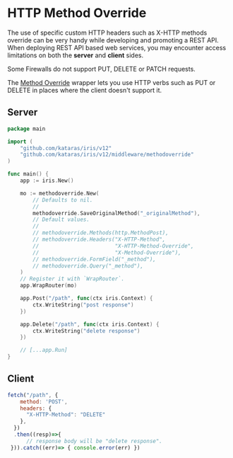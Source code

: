 # HTTP Method Override

The use of specific custom HTTP headers such as X-HTTP methods override can be very handy while developing and promoting a REST API. When deploying REST API based web services, you may encounter access limitations on both the **server** and **client** sides.

Some Firewalls do not support PUT, DELETE or PATCH requests.

The [Method Override](https://github.com/kataras/iris/tree/master/middleware/methodoverride) wrapper lets you use HTTP verbs such as PUT or DELETE in places where the client doesn't support it.

## Server

```go
package main

import (
    "github.com/kataras/iris/v12"
    "github.com/kataras/iris/v12/middleware/methodoverride"
)

func main() {
    app := iris.New() 

    mo := methodoverride.New( 
        // Defaults to nil. 
        // 
        methodoverride.SaveOriginalMethod("_originalMethod"), 
        // Default values. 
        // 
        // methodoverride.Methods(http.MethodPost), 
        // methodoverride.Headers("X-HTTP-Method",
        //                        "X-HTTP-Method-Override",
        //                        "X-Method-Override"), 
        // methodoverride.FormField("_method"), 
        // methodoverride.Query("_method"), 
    ) 
    // Register it with `WrapRouter`. 
    app.WrapRouter(mo)

    app.Post("/path", func(ctx iris.Context) {
        ctx.WriteString("post response")
    })

    app.Delete("/path", func(ctx iris.Context) {
        ctx.WriteString("delete response")
    })

    // [...app.Run]
}
```

## Client

```javascript
fetch("/path", {
    method: 'POST',
    headers: {
      "X-HTTP-Method": "DELETE"
    },
  })
  .then((resp)=>{
      // response body will be "delete response". 
 })).catch((err)=> { console.error(err) })
```

<!-- slide:break-80 -->
